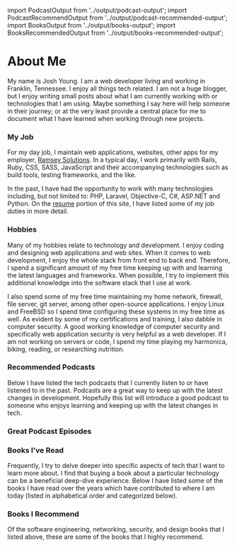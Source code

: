 import PodcastOutput from '../output/podcast-output';
import PodcastRecommendOutput from '../output/podcast-recommended-output';
import BooksOutput from '../output/books-output';
import BooksRecommendedOutput from '../output/books-recommended-output';

# About Me

My name is Josh Young. I am a web developer living and working in Franklin, Tennessee. I enjoy all things tech related. I am not a huge blogger, but I enjoy writing small posts about what I am currently  working with or technologies that I am using. Maybe something I say here will help someone in their journey; or at the very least provide a central place for me to document what I have learned when working through new projects.

### My Job
For my day job, I maintain web applications, websites, other apps for my employer,
[Ramsey Solutions](https://www.daveramsey.com). In a typical day, I work primarily with Rails, Ruby, CSS, SASS, JavaScript and their accompanying technologies such as build tools, testing frameworks, and the like.

In the past, I have had the opportunity to work with many technologies including, but not limited to: PHP, Laravel, Objective-C, C#, ASP.NET and Python. On the [resume](/resume) portion of this site, I have listed some of my job duties in more detail.

### <a id='hobbies'></a> Hobbies
Many of my hobbies relate to technology and development. I enjoy coding and designing web applications and web sites. When it comes to web development, I enjoy the whole stack from front end to back end. Therefore, I spend a significant amount of my free time keeping up with and learning the latest languages and frameworks. When possible, I try to implement this additional knowledge into the software stack that I use at work.

I also spend some of my free time maintaining my home network, firewall, file server, git server, among other open-source applications. I enjoy Linux and FreeBSD so I spend time configuring these systems in my free time as well. As evident by some of my certifications and training, I also dabble in computer security. A good working knowledge of computer security and specifically web application security is very helpful as a web developer. If I am not working on servers or code, I spend my time playing my harmonica, biking, reading, or researching nutrition.

### <a id='podcasts'></a>Recommended Podcasts
Below I have listed the tech podcasts that I currently listen to or have listened to in the past. Podcasts are a great way to keep up with the latest changes in development. Hopefully this list will introduce a good podcast to someone who enjoys learning and keeping up with the latest changes in tech.

<PodcastOutput />

### <a id='podcast_episodes'></a>Great Podcast Episodes

<PodcastRecommendOutput />

### <a id='books'></a>Books I've Read
Frequently, I try to delve deeper into specific aspects of tech that I want to learn more about. I find that buying a book about a particular technology can be a beneficial deep-dive experience. Below I have listed some of the books I have read over the years which have contributed to where I am today (listed in alphabetical order and categorized below).

<BooksOutput />

### <a id='books_i_recommend'></a>Books I Recommend
Of the software engineering, networking, security, and design books that I listed above, these are some of the books that I highly recommend.

<BooksRecommendedOutput />